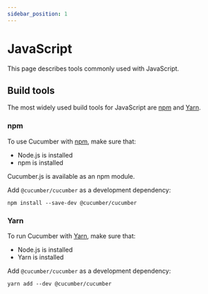 ```yaml
---
sidebar_position: 1
---
```


# JavaScript

This page describes tools commonly used with JavaScript.

## Build tools

The most widely used build tools for JavaScript are [npm](#npm) and [Yarn](#yarn).

### npm

To use Cucumber with [npm](https://www.npmjs.com/), make sure that:

- Node.js is installed
- npm is installed

Cucumber.js is available as an npm module.

Add `@cucumber/cucumber` as a development dependency:

```shell
npm install --save-dev @cucumber/cucumber
```

### Yarn

To run Cucumber with [Yarn](https://yarnpkg.com/en/), make sure that:

- Node.js is installed
- Yarn is installed

Add `@cucumber/cucumber` as a development dependency:

```shell
yarn add --dev @cucumber/cucumber
```
